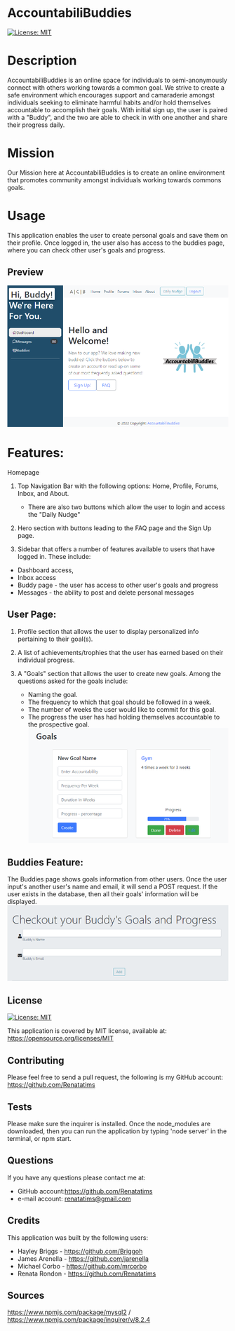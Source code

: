 # AccountabiliBuddies
[![License: MIT](https://img.shields.io/badge/License-MIT-blue.svg)](https://opensource.org/licenses/MIT)

# Description

AccountabiliBuddies is an online space for individuals to semi-anonymously connect with others working towards a common goal. We strive to create a safe environment which encourages support and camaraderie amongst individuals seeking to eliminate harmful habits and/or hold themselves accountable to accomplish their goals. With initial sign up, the user is paired with a "Buddy", and the two are able to check in with one another and share their progress daily. 

# Mission 
Our Mission here at AccountabiliBuddies is to create an online environment that promotes community amongst individuals working towards commons goals. 

# Usage
This application enables the user to create personal goals and save them on their profile. Once logged in, the user also has access to the buddies page, where you can check other user's goals and progress.

## Preview

 ![Preview](assets/screenshots/Capture1.png)

# Features:

Homepage 

1. Top Navigation Bar with the following options: Home, Profile, Forums, Inbox, and About.
    - There are also two buttons which allow the user to login and access the "Daily Nudge" 

2. Hero section with buttons leading to the FAQ page and the Sign Up page. 

3. Sidebar that offers a number of features available to users that have logged in. 
These include: 
 - Dashboard access, 
 - Inbox access
 - Buddy page - the user has access to other user's goals and progress 
 - Messages - the ability to post and delete personal messages

## User Page:

1. Profile section that allows the user to display personalized info pertaining to their goal(s). 

2. A list of achievements/trophies that the user has earned based on their individual progress. 

3. A "Goals" section that allows the user to create new goals. Among the questions asked for the goals include: 
    - Naming the goal.
    - The frequency to which that goal should be followed in a week.
    - The number of weeks the user would like to commit for this goal.
    - The progress the user has had holding themselves accountable to the prospective goal.
 ![Preview](assets/screenshots/Capture3.PNG)

## Buddies Feature: 

The Buddies page shows goals information from other users. Once the user input's another user's name and email, it will send a POST request. If the user exists in the database, then all their goals' information will be displayed. 
 ![Preview](assets/screenshots/Capture2.PNG)

## License
  [![License: MIT](https://img.shields.io/badge/License-MIT-blue.svg)](https://opensource.org/licenses/MIT)
  
  This application is covered by MIT license, available at:
  https://opensource.org/licenses/MIT

 ## Contributing
  Please feel free to send a pull request, the following is my GitHub account: 
  https://github.com/Renatatims

  ## Tests
  Please make sure the inquirer is installed. Once the node_modules are downloaded, then you can run the application by typing 'node server' in the terminal, or npm start.

  ## Questions
  If you have any questions please contact me at:
   - GitHub account:https://github.com/Renatatims
   - e-mail account: renatatims@gmail.com

  ## Credits
  This application was built by the following users:
  - Hayley Briggs - https://github.com/Briggoh
  - James Arenella - https://github.com/jarenella
  - Michael Corbo - https://github.com/mrcorbo
  - Renata Rondon - https://github.com/Renatatims



  ## Sources
   https://www.npmjs.com/package/mysql2 / https://www.npmjs.com/package/inquirer/v/8.2.4
 



